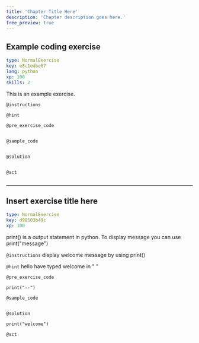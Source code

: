 ```yaml
---
title: 'Chapter Title Here'
description: 'Chapter description goes here.'
free_preview: true
---
```


## Example coding exercise

```yaml
type: NormalExercise
key: e8c1edbe67
lang: python
xp: 100
skills: 2
```

This is an example exercise.

`@instructions`


`@hint`


`@pre_exercise_code`
```{python}

```

`@sample_code`
```{python}

```

`@solution`
```{python}

```

`@sct`
```{python}

```

---

## Insert exercise title here

```yaml
type: NormalExercise
key: d98503b49c
xp: 100
```

print() is a output statement in python. To display message you can use print("message") 

`@instructions`
display welcome message by using print()

`@hint`
hello have typed welcome in " "

`@pre_exercise_code`
```{python}
print("--")
```

`@sample_code`
```{python}

```

`@solution`
```{python}
print("welcome")
```

`@sct`
```{python}

```
